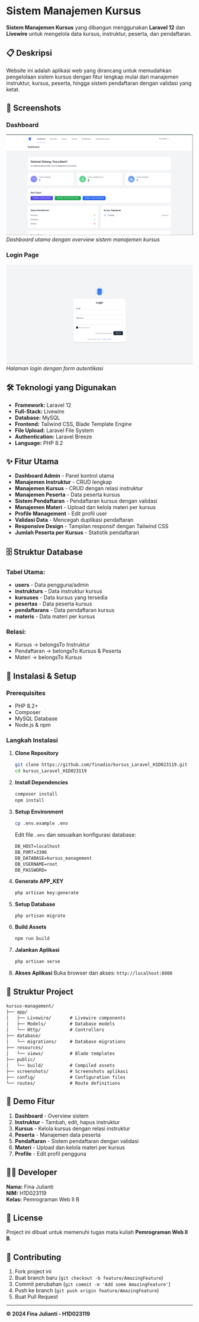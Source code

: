 # Sistem Manajemen Kursus

**Sistem Manajemen Kursus** yang dibangun menggunakan **Laravel 12** dan **Livewire** untuk mengelola data kursus, instruktur, peserta, dan pendaftaran.

## 📋 Deskripsi

Website ini adalah aplikasi web yang dirancang untuk memudahkan pengelolaan sistem kursus dengan fitur lengkap mulai dari manajemen instruktur, kursus, peserta, hingga sistem pendaftaran dengan validasi yang ketat.

## 📸 Screenshots

### Dashboard
![Dashboard](screenshots/Dashboard.png)
*Dashboard utama dengan overview sistem manajemen kursus*

### Login Page
![Login](screenshots/Login.png)
*Halaman login dengan form autentikasi*

## 🛠️ Teknologi yang Digunakan

- **Framework:** Laravel 12
- **Full-Stack:** Livewire
- **Database:** MySQL
- **Frontend:** Tailwind CSS, Blade Template Engine
- **File Upload:** Laravel File System
- **Authentication:** Laravel Breeze
- **Language:** PHP 8.2

## ✨ Fitur Utama

- **Dashboard Admin** - Panel kontrol utama
- **Manajemen Instruktur** - CRUD lengkap
- **Manajemen Kursus** - CRUD dengan relasi instruktur
- **Manajemen Peserta** - Data peserta kursus
- **Sistem Pendaftaran** - Pendaftaran kursus dengan validasi
- **Manajemen Materi** - Upload dan kelola materi per kursus
- **Profile Management** - Edit profil user
- **Validasi Data** - Mencegah duplikasi pendaftaran
- **Responsive Design** - Tampilan responsif dengan Tailwind CSS
- **Jumlah Peserta per Kursus** - Statistik pendaftaran

## 🗄️ Struktur Database

### Tabel Utama:
- **users** - Data pengguna/admin
- **instrukturs** - Data instruktur kursus
- **kursuses** - Data kursus yang tersedia
- **pesertas** - Data peserta kursus
- **pendaftarans** - Data pendaftaran kursus
- **materis** - Data materi per kursus

### Relasi:
- Kursus → belongsTo Instruktur
- Pendaftaran → belongsTo Kursus & Peserta
- Materi → belongsTo Kursus

## 🚀 Instalasi & Setup

### Prerequisites
- PHP 8.2+
- Composer
- MySQL Database
- Node.js & npm

### Langkah Instalasi

1. **Clone Repository**
   ```bash
   git clone https://github.com/finadio/kursus_Laravel_H1D023119.git
   cd kursus_Laravel_H1D023119
   ```

2. **Install Dependencies**
   ```bash
   composer install
   npm install
   ```

3. **Setup Environment**
   ```bash
   cp .env.example .env
   ```
   
   Edit file `.env` dan sesuaikan konfigurasi database:
   ```env
   DB_HOST=localhost
   DB_PORT=3306
   DB_DATABASE=kursus_management
   DB_USERNAME=root
   DB_PASSWORD=
   ```

4. **Generate APP_KEY**
   ```bash
   php artisan key:generate
   ```

5. **Setup Database**
   ```bash
   php artisan migrate
   ```

6. **Build Assets**
   ```bash
   npm run build
   ```

7. **Jalankan Aplikasi**
   ```bash
   php artisan serve
   ```

8. **Akses Aplikasi**
   Buka browser dan akses: `http://localhost:8000`

## 📁 Struktur Project

```
kursus-management/
├── app/
│   ├── Livewire/       # Livewire components
│   ├── Models/         # Database models
│   └── Http/           # Controllers
├── database/
│   └── migrations/     # Database migrations
├── resources/
│   └── views/          # Blade templates
├── public/
│   └── build/          # Compiled assets
├── screenshots/        # Screenshots aplikasi
├── config/             # Configuration files
└── routes/             # Route definitions
```

## 🎯 Demo Fitur

1. **Dashboard** - Overview sistem
2. **Instruktur** - Tambah, edit, hapus instruktur
3. **Kursus** - Kelola kursus dengan relasi instruktur
4. **Peserta** - Manajemen data peserta
5. **Pendaftaran** - Sistem pendaftaran dengan validasi
6. **Materi** - Upload dan kelola materi per kursus
7. **Profile** - Edit profil pengguna

## 👨‍💻 Developer

**Nama:** Fina Julianti  
**NIM:** H1D023119  
**Kelas:** Pemrograman Web II B

## 📝 License

Project ini dibuat untuk memenuhi tugas mata kuliah **Pemrograman Web II B**.

## 🤝 Contributing

1. Fork project ini
2. Buat branch baru (`git checkout -b feature/AmazingFeature`)
3. Commit perubahan (`git commit -m 'Add some AmazingFeature'`)
4. Push ke branch (`git push origin feature/AmazingFeature`)
5. Buat Pull Request

---

**© 2024 Fina Julianti - H1D023119**
